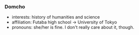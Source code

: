 ### Domcho
<!--


- interests: history of humanities and science
- affiliation: Futaba high school → University of Tokyo
- pronouns: she/her is fine. I don't really care about it, though.
-->

- interests: history of humanities and science
- affiliation: Futaba high school → University of Tokyo
- pronouns: she/her is fine. I don't really care about it, though.

